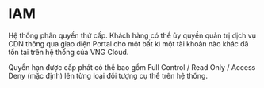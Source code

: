 # IAM

Hệ thống phân quyền thứ cấp. Khách hàng có thể ủy quyền quản trị dịch vụ CDN thông qua giao diện Portal cho một bất kì một tài khoản nào khác đã tồn tại trên hệ thống của VNG Cloud.

Quyền hạn được cấp phát có thể bao gồm Full Control / Read Only / Access Deny (mặc định) lên từng loại đối tượng cụ thể trên hệ thống.

&#x20;   &#x20;

<figure><img src="https://docs.vngcloud.vn/download/attachments/36045596/image2021-11-22_12-48-53.png?version=1&#x26;modificationDate=1637560124000&#x26;api=v2" alt=""><figcaption></figcaption></figure>
